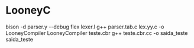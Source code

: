 # LooneyC


bison -d parser.y --debug
flex lexer.l
g++ parser.tab.c lex.yy.c -o LooneyCompiler
LooneyCompiler teste.cbr
g++ teste.cbr.cc -o saida_teste
saida_teste
